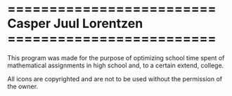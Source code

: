 <h1>
========================= <br/>
 Casper Juul Lorentzen <br/>
========================= <br/>
</h1>
This program was made for the purpose
of optimizing school time spent of 
mathematical assignments in high school
and, to a certain extend, college.

All icons are copyrighted and are not
to be used without the permission of 
the owner.
